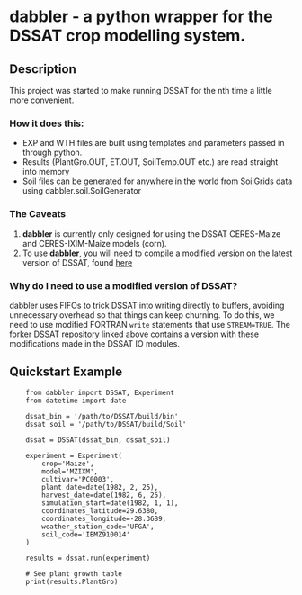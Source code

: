 # dabbler - a python wrapper for the DSSAT crop modelling system.

## Description
This project was started to make running DSSAT for the nth time a little more convenient.

### How it does this:

- EXP and WTH files are built using templates and parameters passed in through python.
- Results (PlantGro.OUT, ET.OUT, SoilTemp.OUT etc.) are read straight into memory 
- Soil files can be generated for anywhere in the world from SoilGrids data using dabbler.soil.SoilGenerator


### The Caveats

1. **dabbler** is currently only designed for using the DSSAT CERES-Maize and CERES-IXIM-Maize models (corn).
2. To use **dabbler**, you will need to compile a modified version on the latest version of DSSAT, found [here](https://github.com/wirrell/dssat-csm-os)

### Why do I need to use a modified version of DSSAT?
dabbler uses FIFOs to trick DSSAT into writing directly to buffers, avoiding unnecessary overhead so that things can keep churning. To do this, we need to use modified FORTRAN `write` statements that use `STREAM=TRUE`. The forker DSSAT repository linked above contains a version with these modifications made in the DSSAT IO modules.



## Quickstart Example
```
	from dabbler import DSSAT, Experiment
	from datetime import date

	dssat_bin = '/path/to/DSSAT/build/bin'
	dssat_soil = '/path/to/DSSAT/build/Soil'

	dssat = DSSAT(dssat_bin, dssat_soil)

	experiment = Experiment(
	    crop='Maize',
	    model='MZIXM',
	    cultivar='PC0003',
	    plant_date=date(1982, 2, 25),
	    harvest_date=date(1982, 6, 25),
	    simulation_start=date(1982, 1, 1),
	    coordinates_latitude=29.6380,
	    coordinates_longitude=-28.3689,
	    weather_station_code='UFGA',
	    soil_code='IBMZ910014'
	)

	results = dssat.run(experiment)

	# See plant growth table
	print(results.PlantGro)

```
